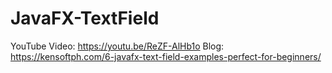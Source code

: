 # JavaFX-TextField

YouTube Video: https://youtu.be/ReZF-AlHb1o
Blog: https://kensoftph.com/6-javafx-text-field-examples-perfect-for-beginners/
